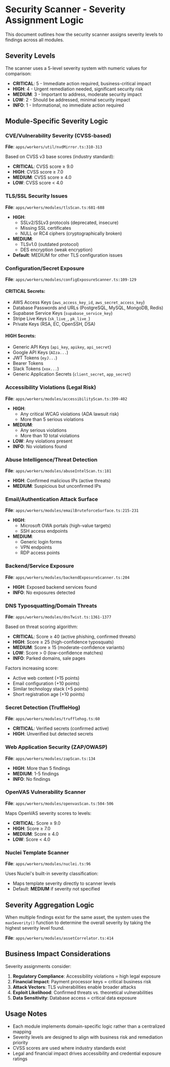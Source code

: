 # Security Scanner - Severity Assignment Logic

This document outlines how the security scanner assigns severity levels to findings across all modules.

## Severity Levels

The scanner uses a 5-level severity system with numeric values for comparison:

- **CRITICAL**: 5 - Immediate action required, business-critical impact
- **HIGH**: 4 - Urgent remediation needed, significant security risk  
- **MEDIUM**: 3 - Important to address, moderate security impact
- **LOW**: 2 - Should be addressed, minimal security impact
- **INFO**: 1 - Informational, no immediate action required

## Module-Specific Severity Logic

### CVE/Vulnerability Severity (CVSS-based)
**File**: `apps/workers/util/nvdMirror.ts:310-313`

Based on CVSS v3 base scores (industry standard):
- **CRITICAL**: CVSS score ≥ 9.0
- **HIGH**: CVSS score ≥ 7.0  
- **MEDIUM**: CVSS score ≥ 4.0
- **LOW**: CVSS score < 4.0

### TLS/SSL Security Issues
**File**: `apps/workers/modules/tlsScan.ts:681-688`

- **HIGH**: 
  - SSLv2/SSLv3 protocols (deprecated, insecure)
  - Missing SSL certificates
  - NULL or RC4 ciphers (cryptographically broken)
- **MEDIUM**: 
  - TLSv1.0 (outdated protocol)
  - DES encryption (weak encryption)
- **Default**: MEDIUM for other TLS configuration issues

### Configuration/Secret Exposure
**File**: `apps/workers/modules/configExposureScanner.ts:109-129`

#### CRITICAL Secrets:
- AWS Access Keys (`aws_access_key_id`, `aws_secret_access_key`)
- Database Passwords and URLs (PostgreSQL, MySQL, MongoDB, Redis)
- Supabase Service Keys (`supabase_service_key`)
- Stripe Live Keys (`sk_live_`, `pk_live_`)
- Private Keys (RSA, EC, OpenSSH, DSA)

#### HIGH Secrets:
- Generic API Keys (`api_key`, `apikey`, `api_secret`)
- Google API Keys (`AIza...`)
- JWT Tokens (`eyJ...`)
- Bearer Tokens
- Slack Tokens (`xox...`)
- Generic Application Secrets (`client_secret`, `app_secret`)

### Accessibility Violations (Legal Risk)
**File**: `apps/workers/modules/accessibilityScan.ts:399-402`

- **HIGH**: 
  - Any critical WCAG violations (ADA lawsuit risk)
  - More than 5 serious violations
- **MEDIUM**: 
  - Any serious violations 
  - More than 10 total violations
- **LOW**: Any violations present
- **INFO**: No violations found

### Abuse Intelligence/Threat Detection
**File**: `apps/workers/modules/abuseIntelScan.ts:181`

- **HIGH**: Confirmed malicious IPs (active threats)
- **MEDIUM**: Suspicious but unconfirmed IPs

### Email/Authentication Attack Surface
**File**: `apps/workers/modules/emailBruteforceSurface.ts:215-231`

- **HIGH**: 
  - Microsoft OWA portals (high-value targets)
  - SSH access endpoints
- **MEDIUM**: 
  - Generic login forms
  - VPN endpoints  
  - RDP access points

### Backend/Service Exposure
**File**: `apps/workers/modules/backendExposureScanner.ts:204`

- **HIGH**: Exposed backend services found
- **INFO**: No exposures detected

### DNS Typosquatting/Domain Threats
**File**: `apps/workers/modules/dnsTwist.ts:1361-1377`

Based on threat scoring algorithm:
- **CRITICAL**: Score ≥ 40 (active phishing, confirmed threats)
- **HIGH**: Score ≥ 25 (high-confidence typosquats)
- **MEDIUM**: Score ≥ 15 (moderate-confidence variants)
- **LOW**: Score > 0 (low-confidence matches)
- **INFO**: Parked domains, sale pages

Factors increasing score:
- Active web content (+15 points)
- Email configuration (+10 points)
- Similar technology stack (+5 points)
- Short registration age (+10 points)

### Secret Detection (TruffleHog)
**File**: `apps/workers/modules/trufflehog.ts:60`

- **CRITICAL**: Verified secrets (confirmed active)
- **HIGH**: Unverified but detected secrets

### Web Application Security (ZAP/OWASP)
**File**: `apps/workers/modules/zapScan.ts:134`

- **HIGH**: More than 5 findings
- **MEDIUM**: 1-5 findings
- **INFO**: No findings

### OpenVAS Vulnerability Scanner
**File**: `apps/workers/modules/openvasScan.ts:504-506`

Maps OpenVAS severity scores to levels:
- **CRITICAL**: Score ≥ 9.0
- **HIGH**: Score ≥ 7.0
- **MEDIUM**: Score ≥ 4.0
- **LOW**: Score < 4.0

### Nuclei Template Scanner
**File**: `apps/workers/modules/nuclei.ts:96`

Uses Nuclei's built-in severity classification:
- Maps template severity directly to scanner levels
- Default: **MEDIUM** if severity not specified

## Severity Aggregation Logic

When multiple findings exist for the same asset, the system uses the `maxSeverity()` function to determine the overall severity by taking the highest severity level found.

**File**: `apps/workers/modules/assetCorrelator.ts:414`

## Business Impact Considerations

Severity assignments consider:

1. **Regulatory Compliance**: Accessibility violations = high legal exposure
2. **Financial Impact**: Payment processor keys = critical business risk
3. **Attack Vectors**: TLS vulnerabilities enable broader attacks
4. **Exploit Likelihood**: Confirmed threats vs. theoretical vulnerabilities
5. **Data Sensitivity**: Database access = critical data exposure

## Usage Notes

- Each module implements domain-specific logic rather than a centralized mapping
- Severity levels are designed to align with business risk and remediation priority
- CVSS scores are used where industry standards exist
- Legal and financial impact drives accessibility and credential exposure ratings